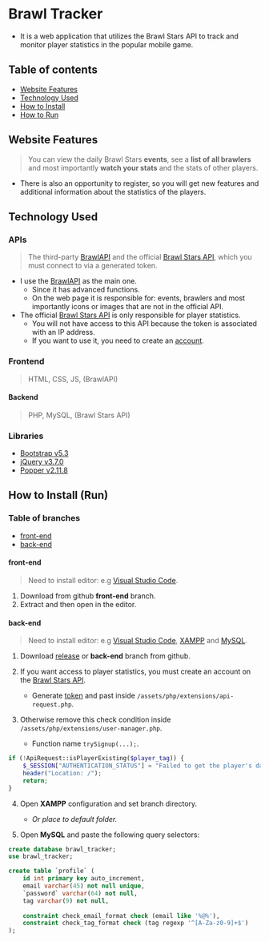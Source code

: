 # Brawl Tracker  

- It is a web application that utilizes the Brawl Stars API to track and monitor player statistics in the popular mobile game. 

## Table of contents 
* [Website Features](#website-features)
* [Technology Used](#technology-used)
* [How to Install](#how-to-install-run)
* [How to Run](#how-to-install-run)

## Website Features  

> You can view the daily Brawl Stars **events**, see a **list of all brawlers** and most importantly **watch your stats** and the stats of other players. 

- There is also an opportunity to register, so you will get new features and additional information about the statistics of the players. 

## Technology Used

### APIs 

> The third-party [BrawlAPI](https://brawlapi.com/#/) and the official [Brawl Stars API](https://developer.brawlstars.com/#/), which you must connect to via a generated token.  

- I use the [BrawlAPI](https://brawlapi.com/#/) as the main one.
	- Since it has advanced functions. 
	- On the web page it is responsible for: events, brawlers and most importantly icons or images that are not in the official API. 
- The official [Brawl Stars API](https://developer.brawlstars.com/#/) is only responsible for player statistics.
	- You will not have access to this API because the token is associated with an IP address. 
	- If you want to use it, you need to create an [account](https://developer.brawlstars.com/#/register).

### Frontend

> HTML, CSS, JS, (BrawlAPI)
#### Backend

> PHP, MySQL, (Brawl Stars API)

### Libraries

- [Bootstrap v5.3](https://getbootstrap.com/docs/5.3/getting-started/introduction/)
- [jQuery v3.7.0](https://blog.jquery.com/2023/05/11/jquery-3-7-0-released-staying-in-order/)
- [Popper v2.11.8](https://popper.js.org/docs/v2/)

## How to Install (Run)

### Table of branches

* [front-end](#front-end)
* [back-end](#back-end)

#### front-end

> Need to install editor: e.g [Visual Studio Code](https://code.visualstudio.com/).
 1. Download from github **front-end** branch.
 2. Extract and then open in the editor.

#### back-end

> Need to install editor: e.g [Visual Studio Code](https://code.visualstudio.com/), [XAMPP](https://www.apachefriends.org/download.html) and [MySQL](https://www.mysql.com/downloads/).

 1. Download [release](https://github.com/RostaJecna/brawl-stars-web-tracker/releases) or **back-end** branch from github.

 2. If you want access to player statistics, you must create an account on the [Brawl Stars API](https://developer.brawlstars.com/#/register).
	- Generate [token](https://developer.brawlstars.com/#/new-key) and past inside `/assets/php/extensions/api-request.php`.
 3. Otherwise remove this check condition inside `/assets/php/extensions/user-manager.php`.
	- Function name `trySignup(...);`.
```php
if (!ApiRequest::isPlayerExisting($player_tag)) {
	$_SESSION["AUTHENTICATION_STATUS"] = "Failed to get the player's data. Check that his tag is written correctly.";
	header("Location: /");
	return;
} 
```

 4. Open **XAMPP** configuration and set branch directory.
	-	*Or place to default folder.*

 5. Open **MySQL** and paste the following query selectors:

```sql
create database brawl_tracker;
use brawl_tracker;

create table `profile` (
    id int primary key auto_increment,
    email varchar(45) not null unique,
    `password` varchar(64) not null,
    tag varchar(9) not null,
    
    constraint check_email_format check (email like '%@%'),
    constraint check_tag_format check (tag regexp '^[A-Za-z0-9]+$')
);
```
